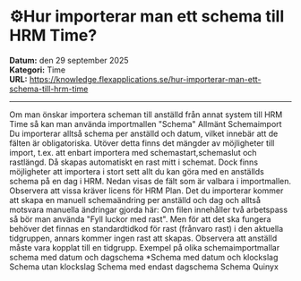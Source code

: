 # ⚙️Hur importerar man ett schema till HRM Time?

**Datum:** den 29 september 2025  
**Kategori:** Time  
**URL:** https://knowledge.flexapplications.se/hur-importerar-man-ett-schema-till-hrm-time

---

Om man önskar importera scheman till anställd från annat system till HRM Time så kan man använda importmallen "Schema"
Allmänt Schemaimport
Du importerar alltså schema per anställd och datum, vilket innebär att de fälten är obligatoriska. Utöver detta finns det mängder av möjligheter till import, t.ex. att enbart importera med schemastart,schemaslut och rastlängd. Då skapas automatiskt en rast mitt i schemat.
Dock finns möjligheter att importera i stort sett allt du kan göra med en anställds schema på en dag i HRM. Nedan visas de fält som är valbara i importmallen. Observera att vissa kräver licens för HRM Plan.
Det du importerar kommer att skapa en manuell schemaändring per anställd och dag och alltså motsvara manuella ändringar gjorda här:
Om filen innehåller två arbetspass så bör man använda "Fyll luckor med rast". Men för att det ska fungera behöver det finnas en standardtidkod för rast (frånvaro rast) i den aktuella tidgruppen, annars kommer ingen rast att skapas.
Observera att anställd måste vara kopplat till en tidgrupp.
Exempel på olika schemaimportmallar
schema med datum och dagschema
*Schema med datum och klockslag
Schema utan klockslag
Schema med endast dagschema
Schema Quinyx
